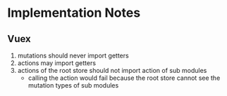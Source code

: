# Implementation Notes

## Vuex

1. mutations should never import getters
2. actions may import getters
3. actions of the root store should not import action of sub modules
    - calling the action would fail because the root store cannot see the mutation types of sub modules
